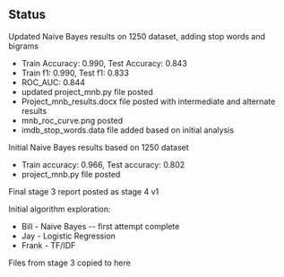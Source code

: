 ## Status

Updated Naive Bayes results on 1250 dataset, adding stop words and bigrams
* Train Accuracy: 0.990, Test Accuracy: 0.843
* Train f1: 0.990, Test f1: 0.833
* ROC_AUC: 0.844
* updated project_mnb.py file posted
* Project_mnb_results.docx file posted with intermediate and alternate results
* mnb_roc_curve.png posted
* imdb_stop_words.data file added based on initial analysis

Initial Naive Bayes results based on 1250 dataset
* Train accuracy: 0.966, Test accuracy: 0.802 
* project_mnb.py file posted 

Final stage 3 report posted as stage 4 v1

Initial algorithm exploration:
* Bill - Naive Bayes -- first attempt complete
* Jay - Logistic Regression
* Frank - TF/IDF

Files from stage 3 copied to here
